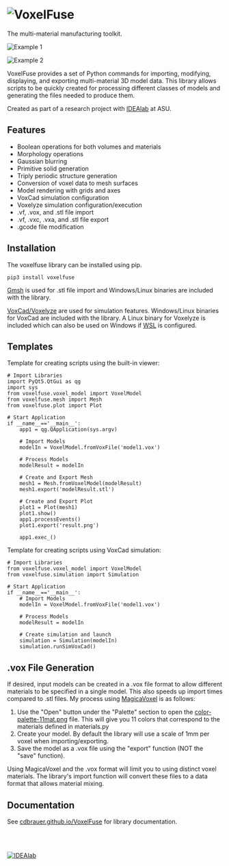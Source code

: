 # ![VoxelFuse](../master/images/logo.png?raw=true)

The multi-material manufacturing toolkit.

![Example 1](../master/images/main.png?raw=true)

![Example 2](../master/images/main2.png?raw=true)

VoxelFuse provides a set of Python commands for importing, modifying, displaying, and exporting multi-material 3D model data.  This library allows scripts to be quickly created for processing different classes of models and generating the files needed to produce them.

Created as part of a research project with [IDEAlab](http://idealab.asu.edu) at ASU.

## Features
- Boolean operations for both volumes and materials
- Morphology operations
- Gaussian blurring
- Primitive solid generation
- Triply periodic structure generation
- Conversion of voxel data to mesh surfaces
- Model rendering with grids and axes
- VoxCad simulation configuration
- Voxelyze simulation configuration/execution
- .vf, .vox, and .stl file import
- .vf, .vxc, .vxa, and .stl file export
- .gcode file modification

## Installation

The voxelfuse library can be installed using pip.

    pip3 install voxelfuse

[Gmsh](http://gmsh.info/) is used for .stl file import and Windows/Linux binaries are included with the library.

[VoxCad/Voxelyze](https://sites.google.com/site/voxcadproject/) are used for simulation features. Windows/Linux
binaries for VoxCad are included with the library. A Linux binary for Voxelyze is included which can also be used on
Windows if [WSL](https://docs.microsoft.com/en-us/windows/wsl/install-win10) is configured.

## Templates

Template for creating scripts using the built-in viewer:

    # Import Libraries
    import PyQt5.QtGui as qg
    import sys
    from voxelfuse.voxel_model import VoxelModel
    from voxelfuse.mesh import Mesh
    from voxelfuse.plot import Plot

    # Start Application
    if __name__=='__main__':
        app1 = qg.QApplication(sys.argv)

        # Import Models
        modelIn = VoxelModel.fromVoxFile('model1.vox')

        # Process Models
        modelResult = modelIn

        # Create and Export Mesh
        mesh1 = Mesh.fromVoxelModel(modelResult)
        mesh1.export('modelResult.stl')

        # Create and Export Plot
        plot1 = Plot(mesh1)
        plot1.show()
        app1.processEvents()
        plot1.export('result.png')

        app1.exec_()

Template for creating scripts using VoxCad simulation:

    # Import Libraries
    from voxelfuse.voxel_model import VoxelModel
    from voxelfuse.simulation import Simulation

    # Start Application
    if __name__=='__main__':
        # Import Models
        modelIn = VoxelModel.fromVoxFile('model1.vox')

        # Process Models
        modelResult = modelIn

        # Create simulation and launch
        simulation = Simulation(modelIn)
        simulation.runSimVoxCad()

## .vox File Generation
If desired, input models can be created in a .vox file format to allow different materials to be specified in a single model.  This also speeds up import times compared to .stl files. My process using [MagicaVoxel](https://ephtracy.github.io) is as follows:

1. Use the "Open" button under the "Palette" section to open the [color-palette-11mat.png](../master/images/color-palette-11mat.png) file. This will give you 11 colors that correspond to the materials defined in materials.py
2. Create your model. By default the library will use a scale of 1mm per voxel when importing/exporting.
3. Save the model as a .vox file using the "export" function (NOT the "save" function).

Using MagicaVoxel and the .vox format will limit you to using distinct voxel materials. The library's import function will convert these files to a data format that allows material mixing.

## Documentation

See [cdbrauer.github.io/VoxelFuse](https://cdbrauer.github.io/VoxelFuse/) for library documentation.

<br/><br/>

<a href="http://idealab.asu.edu/" target="_blank">![IDEAlab](../master/images/footer.png?raw=true)</a>
